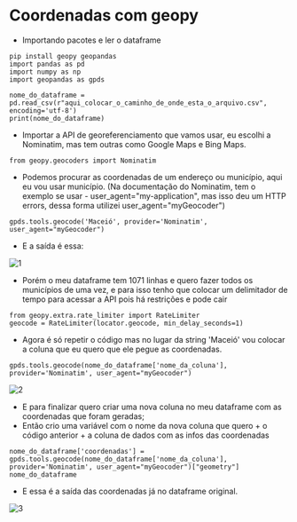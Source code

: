# Coordenadas com geopy 

- Importando pacotes e ler o dataframe

```
pip install geopy geopandas
import pandas as pd
import numpy as np
import geopandas as gpds 
```
```
nome_do_dataframe = pd.read_csv(r"aqui_colocar_o_caminho_de_onde_esta_o_arquivo.csv", encoding='utf-8')
print(nome_do_dataframe)
```

- Importar a API de georeferenciamento que vamos usar, eu escolhi a Nominatim, mas tem outras como Google Maps e Bing Maps.

```
from geopy.geocoders import Nominatim
```

- Podemos procurar as coordenadas de um endereço ou município, aqui eu vou usar município.
(Na documentação do Nominatim, tem o exemplo se usar - user_agent="my-application", mas isso deu um HTTP errors, 
dessa forma utilizei user_agent="myGeocoder")

```
gpds.tools.geocode('Maceió', provider='Nominatim', user_agent="myGeocoder")
```
- E a saída é essa:

![1](https://user-images.githubusercontent.com/113151407/224518833-45122536-3a7e-434f-b547-e0945982ae31.png)

- Porém o meu dataframe tem 1071 linhas e quero fazer todos os municípios de uma vez, e para isso tenho que
colocar um delimitador de tempo para acessar a API pois há restrições e pode cair 

```
from geopy.extra.rate_limiter import RateLimiter
geocode = RateLimiter(locator.geocode, min_delay_seconds=1)
```
- Agora é só repetir o código mas no lugar da string 'Maceió' vou colocar 
a coluna que eu quero que ele pegue as coordenadas.

```
gpds.tools.geocode(nome_do_dataframe['nome_da_coluna'], provider='Nominatim', user_agent="myGeocoder")
```
![2](https://user-images.githubusercontent.com/113151407/224519047-c722bf8c-fabf-43e7-928f-52bc8fb65519.png)

- E para finalizar quero criar uma nova coluna no meu dataframe com as coordenadas que foram geradas; 
- Então crio uma variável com o nome da nova coluna que quero + o código anterior + a coluna de dados com as infos das coordenadas

```
nome_do_dataframe['coordenadas'] = gpds.tools.geocode(nome_do_dataframe['nome_da_coluna'], 
provider='Nominatim', user_agent="myGeocoder")["geometry"]
nome_do_dataframe
```
- E essa é a saída das coordenadas já no dataframe original. 

![3](https://user-images.githubusercontent.com/113151407/224519257-0b8b078a-6f52-4a16-850d-d6566f592877.png)
